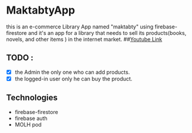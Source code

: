 # MaktabtyApp
this is an e-commerce Library App named "maktabty" using firebase-firestore and it's an app for a library that needs to sell its products(books, novels, and other items ) in the internet market.
##[Youtube Link](https://www.youtube.com/watch?v=ZHpe3YMsCdw)
## TODO :
- [X] the Admin the only one who can add products.
- [X] the logged-in user only he can buy the product.
## Technologies
* firebase-firestore
* firebase auth 
* MOLH pod 
